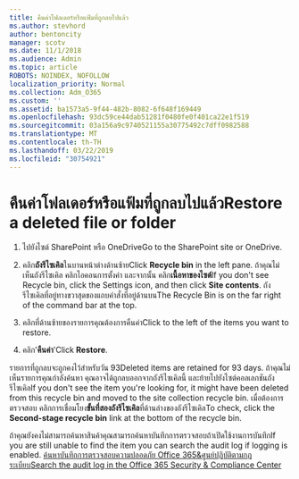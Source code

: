 ```yaml
---
title: คืนค่าโฟลเดอร์หรือแฟ้มที่ถูกลบไปแล้ว
ms.author: stevhord
author: bentoncity
manager: scotv
ms.date: 11/1/2018
ms.audience: Admin
ms.topic: article
ROBOTS: NOINDEX, NOFOLLOW
localization_priority: Normal
ms.collection: Adm_O365
ms.custom: ''
ms.assetid: ba1573a5-9f44-482b-8082-6f648f169449
ms.openlocfilehash: 93dc59ce44dab51281f0480fe0f401ca22e1f519
ms.sourcegitcommit: 03a156a9c9740521155a30775492c7dff0982588
ms.translationtype: MT
ms.contentlocale: th-TH
ms.lasthandoff: 03/22/2019
ms.locfileid: "30754921"
---
```

# <a name="restore-a-deleted-file-or-folder"></a><span data-ttu-id="5b588-102">คืนค่าโฟลเดอร์หรือแฟ้มที่ถูกลบไปแล้ว</span><span class="sxs-lookup"><span data-stu-id="5b588-102">Restore a deleted file or folder</span></span>

1. <span data-ttu-id="5b588-103">ไปยังไซต์ SharePoint หรือ OneDrive</span><span class="sxs-lookup"><span data-stu-id="5b588-103">Go to the SharePoint site or OneDrive.</span></span>
    
2. <span data-ttu-id="5b588-104">คลิก**ถังรีไซเคิล**ในบานหน้าต่างด้านซ้าย</span><span class="sxs-lookup"><span data-stu-id="5b588-104">Click **Recycle bin** in the left pane.</span></span> <span data-ttu-id="5b588-105">ถ้าคุณไม่เห็นถังรีไซเคิล คลิกไอคอนการตั้งค่า และจากนั้น คลิก**เนื้อหาของไซต์**</span><span class="sxs-lookup"><span data-stu-id="5b588-105">If you don't see Recycle bin, click the Settings icon, and then click **Site contents**.</span></span> <span data-ttu-id="5b588-106">ถังรีไซเคิลที่อยู่ทางขวาสุดของแถบคำสั่งที่อยู่ด้านบน</span><span class="sxs-lookup"><span data-stu-id="5b588-106">The Recycle Bin is on the far right of the command bar at the top.</span></span>
    
3. <span data-ttu-id="5b588-107">คลิกที่ด้านซ้ายของรายการคุณต้องการคืนค่า</span><span class="sxs-lookup"><span data-stu-id="5b588-107">Click to the left of the items you want to restore.</span></span>
    
4. <span data-ttu-id="5b588-108">คลิก'**คืนค่า**'</span><span class="sxs-lookup"><span data-stu-id="5b588-108">Click **Restore**.</span></span>
    
<span data-ttu-id="5b588-109">รายการที่ถูกลบจะถูกคงไว้สำหรับวัน 93</span><span class="sxs-lookup"><span data-stu-id="5b588-109">Deleted items are retained for 93 days.</span></span> <span data-ttu-id="5b588-110">ถ้าคุณไม่เห็นรายการคุณกำลังค้นหา คุณอาจได้ถูกลบออกจากถังรีไซเคิลนี้ และย้ายไปยังไซต์คอลเลกชันถังรีไซเคิล</span><span class="sxs-lookup"><span data-stu-id="5b588-110">If you don't see the item you're looking for, it might have been deleted from this recycle bin and moved to the site collection recycle bin.</span></span> <span data-ttu-id="5b588-111">เมื่อต้องการตรวจสอบ คลิกการเชื่อมโยง**ขั้นที่สองถังรีไซเคิล**ที่ด้านล่างของถังรีไซเคิล</span><span class="sxs-lookup"><span data-stu-id="5b588-111">To check, click the **Second-stage recycle bin** link at the bottom of the recycle bin.</span></span> 
  
<span data-ttu-id="5b588-112">ถ้าคุณยังคงไม่สามารถค้นหาสินค้าคุณสามารถค้นหาบันทึกการตรวจสอบถ้าเปิดใช้งานการบันทึก</span><span class="sxs-lookup"><span data-stu-id="5b588-112">If you are still unable to find the item you can search the audit log if logging is enabled.</span></span> [<span data-ttu-id="5b588-113">ค้นหาบันทึกการตรวจสอบความปลอดภัย Office 365&amp;ศูนย์ปฏิบัติตามกฎระเบียบ</span><span class="sxs-lookup"><span data-stu-id="5b588-113">Search the audit log in the Office 365 Security &amp; Compliance Center</span></span>](https://support.office.com/article/0d4d0f35-390b-4518-800e-0c7ec95e946c.aspx)
  

